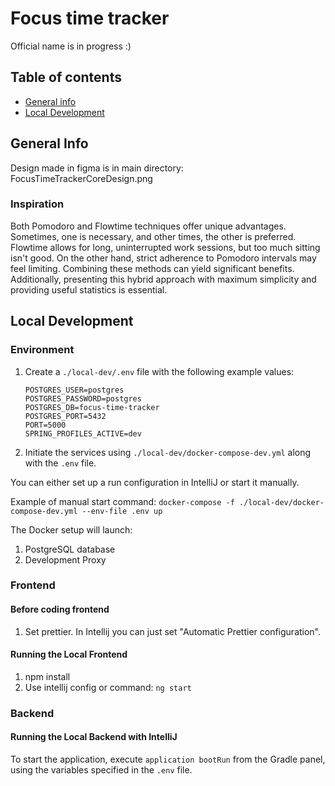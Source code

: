 # Focus time tracker
Official name is in progress :)

## Table of contents
* [General info](#general-info)
* [Local Development](#local-development)

## General Info
Design made in figma is in main directory: FocusTimeTrackerCoreDesign.png

### Inspiration
Both Pomodoro and Flowtime techniques offer unique advantages. Sometimes, one is necessary, and other times, the other is preferred. Flowtime allows for long, uninterrupted work sessions, but too much sitting isn't good. On the other hand, strict adherence to Pomodoro intervals may feel limiting. Combining these methods can yield significant benefits. Additionally, presenting this hybrid approach with maximum simplicity and providing useful statistics is essential.

## Local Development
### Environment
1. Create a `./local-dev/.env` file with the following example values:
    ```
    POSTGRES_USER=postgres
    POSTGRES_PASSWORD=postgres
    POSTGRES_DB=focus-time-tracker
    POSTGRES_PORT=5432
    PORT=5000
    SPRING_PROFILES_ACTIVE=dev
    ```
2. Initiate the services using `./local-dev/docker-compose-dev.yml` along with the `.env` file.

You can either set up a run configuration in IntelliJ or start it manually.

Example of manual start command: `docker-compose -f ./local-dev/docker-compose-dev.yml --env-file .env up`

The Docker setup will launch:
1. PostgreSQL database
2. Development Proxy

### Frontend
#### Before coding frontend
1. Set prettier. In Intellij you can just set "Automatic Prettier configuration".

#### Running the Local Frontend
1. npm install
2. Use intellij config or command: `ng start`

### Backend

#### Running the Local Backend with IntelliJ
To start the application, execute `application bootRun` from the Gradle panel, using the variables specified in the `.env` file.

